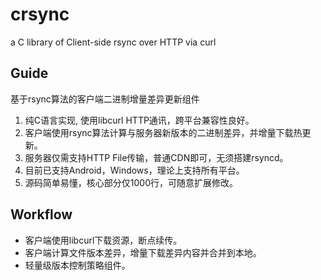 # crsync
a C library of Client-side rsync over HTTP via curl

## Guide
基于rsync算法的客户端二进制增量差异更新组件  
1. 纯C语言实现, 使用libcurl HTTP通讯，跨平台兼容性良好。
2. 客户端使用rsync算法计算与服务器新版本的二进制差异，并增量下载热更新。  
3. 服务器仅需支持HTTP File传输，普通CDN即可，无须搭建rsyncd。  
4. 目前已支持Android，Windows，理论上支持所有平台。  
5. 源码简单易懂，核心部分仅1000行，可随意扩展修改。  

## Workflow
+ 客户端使用libcurl下载资源，断点续传。
+ 客户端计算文件版本差异，增量下载差异内容并合并到本地。
+ 轻量级版本控制策略组件。